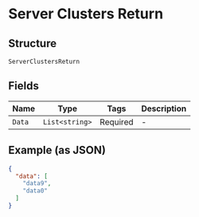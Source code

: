 
# Server Clusters Return

## Structure

`ServerClustersReturn`

## Fields

| Name | Type | Tags | Description |
|  --- | --- | --- | --- |
| `Data` | `List<string>` | Required | - |

## Example (as JSON)

```json
{
  "data": [
    "data9",
    "data0"
  ]
}
```

